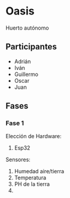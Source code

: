 # Oasis
Huerto autónomo
## Participantes
- Adrián
- Iván
- Guillermo
- Oscar
- Juan

## Fases
### Fase 1 
Elección  de Hardware:
  1. Esp32
   
Sensores:
  1. Humedad aire/tierra
  2. Temperatura
  3. PH de la tierra
  4.  
